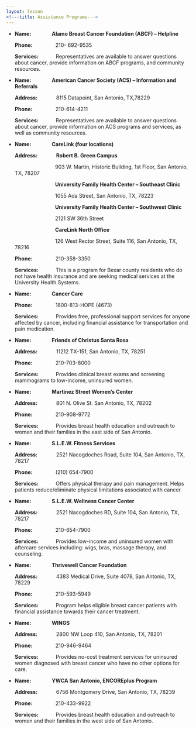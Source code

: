 ```yaml
---
layout: lesson
<!---title: Assistance Programs--->
---
```


*   **Name: &nbsp; &nbsp; &nbsp; &nbsp; &nbsp; &nbsp; &nbsp; &nbsp; Alamo Breast Cancer Foundation (ABCF) – Helpline**

    **Phone:** &nbsp; &nbsp; &nbsp; &nbsp; &nbsp; &nbsp; &nbsp; &nbsp;210- 692-9535

    **Services:** &nbsp; &nbsp; &nbsp; &nbsp; &nbsp; &nbsp;Representatives are available to answer questions about cancer, provide information on ABCF programs, and community resources.


*   **Name: &nbsp; &nbsp; &nbsp; &nbsp; &nbsp; &nbsp; &nbsp; &nbsp; American Cancer Society (ACS) – Information and Referrals**

    **Address:** &nbsp; &nbsp; &nbsp; &nbsp; &nbsp; &nbsp; 8115 Datapoint, San Antonio, TX,78229  

    **Phone:** &nbsp; &nbsp; &nbsp; &nbsp; &nbsp; &nbsp; &nbsp; &nbsp;210-614-4211

    **Services:** &nbsp; &nbsp; &nbsp; &nbsp; &nbsp; &nbsp;Representatives are available to answer questions about cancer, provide information on ACS programs and services, as well as community resources.


*   **Name: &nbsp; &nbsp; &nbsp; &nbsp; &nbsp; &nbsp; &nbsp; &nbsp; CareLink (four locations)**

    **Address:** &nbsp; &nbsp; &nbsp; &nbsp; &nbsp; &nbsp; **Robert B. Green Campus**  

    &nbsp; &nbsp; &nbsp; &nbsp; &nbsp; &nbsp; &nbsp; &nbsp; &nbsp; &nbsp; &nbsp; &nbsp; &nbsp; &nbsp; 903 W. Martin, Historic Building, 1st Floor, San Antonio, TX, 78207


    &nbsp; &nbsp; &nbsp; &nbsp; &nbsp; &nbsp; &nbsp; &nbsp; &nbsp; &nbsp; &nbsp; &nbsp; &nbsp; &nbsp; **University Family Health Center – Southeast Clinic**

    &nbsp; &nbsp; &nbsp; &nbsp; &nbsp; &nbsp; &nbsp; &nbsp; &nbsp; &nbsp; &nbsp; &nbsp; &nbsp; &nbsp; 1055 Ada Street, San Antonio, TX, 78223


    &nbsp; &nbsp; &nbsp; &nbsp; &nbsp; &nbsp; &nbsp; &nbsp; &nbsp; &nbsp; &nbsp; &nbsp; &nbsp; &nbsp; **University Family Health Center – Southwest Clinic**

    &nbsp; &nbsp; &nbsp; &nbsp; &nbsp; &nbsp; &nbsp; &nbsp; &nbsp; &nbsp; &nbsp; &nbsp; &nbsp; &nbsp; 2121 SW 36th Street


    &nbsp; &nbsp; &nbsp; &nbsp; &nbsp; &nbsp; &nbsp; &nbsp; &nbsp; &nbsp; &nbsp; &nbsp; &nbsp; &nbsp; **CareLink North Office**

    &nbsp; &nbsp; &nbsp; &nbsp; &nbsp; &nbsp; &nbsp; &nbsp; &nbsp; &nbsp; &nbsp; &nbsp; &nbsp; &nbsp; 126 West Rector Street, Suite 116, San Antonio, TX, 78216

    **Phone:** &nbsp; &nbsp; &nbsp; &nbsp; &nbsp; &nbsp; &nbsp; &nbsp;210-358-3350

    **Services:** &nbsp; &nbsp; &nbsp; &nbsp; &nbsp; &nbsp;This is a program for Bexar county residents who do not have health insurance and are seeking medical services at the University Health Systems. 


*   **Name: &nbsp; &nbsp; &nbsp; &nbsp; &nbsp; &nbsp; &nbsp; &nbsp; Cancer Care**

    **Phone:** &nbsp; &nbsp; &nbsp; &nbsp; &nbsp; &nbsp; &nbsp; &nbsp;1800-813-HOPE (4673)

    **Services:** &nbsp; &nbsp; &nbsp; &nbsp; &nbsp; &nbsp;Provides free, professional support services for anyone affected by cancer, including financial assistance for transportation and pain medication.


*   **Name: &nbsp; &nbsp; &nbsp; &nbsp; &nbsp; &nbsp; &nbsp; &nbsp; Friends of Christus Santa Rosa**

    **Address:** &nbsp; &nbsp; &nbsp; &nbsp; &nbsp; &nbsp; 11212 TX-151, San Antonio, TX, 78251  

    **Phone:** &nbsp; &nbsp; &nbsp; &nbsp; &nbsp; &nbsp; &nbsp; &nbsp;210-703-8000

    **Services:** &nbsp; &nbsp; &nbsp; &nbsp; &nbsp; &nbsp;Provides clinical breast exams and screening mammograms to low-income, uninsured women. 


*   **Name: &nbsp; &nbsp; &nbsp; &nbsp; &nbsp; &nbsp; &nbsp; &nbsp; Martinez Street Women’s Center**

    **Address:** &nbsp; &nbsp; &nbsp; &nbsp; &nbsp; &nbsp; 801 N. Olive St. San Antonio, TX, 78202  

    **Phone:** &nbsp; &nbsp; &nbsp; &nbsp; &nbsp; &nbsp; &nbsp; &nbsp;210-908-9772

    **Services:** &nbsp; &nbsp; &nbsp; &nbsp; &nbsp; &nbsp;Provides breast health education and outreach to women and their families in the east side of San Antonio. 


*   **Name: &nbsp; &nbsp; &nbsp; &nbsp; &nbsp; &nbsp; &nbsp; &nbsp; S.L.E.W. Fitness Services**

    **Address:** &nbsp; &nbsp; &nbsp; &nbsp; &nbsp; &nbsp; 2521 Nacogdoches Road, Suite 104, San Antonio, TX, 78217  

    **Phone:** &nbsp; &nbsp; &nbsp; &nbsp; &nbsp; &nbsp; &nbsp; &nbsp;(210) 654-7900

    **Services:** &nbsp; &nbsp; &nbsp; &nbsp; &nbsp; &nbsp;Offers physical therapy and pain management. Helps patients reduce/eliminate physical limitations associated with cancer. 


*   **Name: &nbsp; &nbsp; &nbsp; &nbsp; &nbsp; &nbsp; &nbsp; &nbsp; S.L.E.W. Wellness Cancer Center**

    **Address:** &nbsp; &nbsp; &nbsp; &nbsp; &nbsp; &nbsp; 2521 Nacogdoches RD, Suite 104, San Antonio, TX, 78217  

    **Phone:** &nbsp; &nbsp; &nbsp; &nbsp; &nbsp; &nbsp; &nbsp; &nbsp;210-654-7900

    **Services:** &nbsp; &nbsp; &nbsp; &nbsp; &nbsp; &nbsp;Provides low-income and uninsured women with aftercare services including: wigs, bras, massage therapy, and counseling.


*   **Name: &nbsp; &nbsp; &nbsp; &nbsp; &nbsp; &nbsp; &nbsp; &nbsp; Thrivewell Cancer Foundation**

    **Address:** &nbsp; &nbsp; &nbsp; &nbsp; &nbsp; &nbsp; 4383 Medical Drive, Suite 4078, San Antonio, TX, 78229  

    **Phone:** &nbsp; &nbsp; &nbsp; &nbsp; &nbsp; &nbsp; &nbsp; &nbsp;210-593-5949

    **Services:** &nbsp; &nbsp; &nbsp; &nbsp; &nbsp; &nbsp;Program helps eligible breast cancer patients with financial assistance towards their cancer treatment. 


*   **Name: &nbsp; &nbsp; &nbsp; &nbsp; &nbsp; &nbsp; &nbsp; &nbsp; WINGS**

    **Address:** &nbsp; &nbsp; &nbsp; &nbsp; &nbsp; &nbsp; 2800 NW Loop 410, San Antonio, TX, 78201  

    **Phone:** &nbsp; &nbsp; &nbsp; &nbsp; &nbsp; &nbsp; &nbsp; &nbsp;210-946-9464

    **Services:** &nbsp; &nbsp; &nbsp; &nbsp; &nbsp; &nbsp;Provides no-cost treatment services for uninsured women diagnosed with breast cancer who have no other options for care. 


*   **Name: &nbsp; &nbsp; &nbsp; &nbsp; &nbsp; &nbsp; &nbsp; &nbsp; YWCA San Antonio, ENCOREplus Program**

    **Address:** &nbsp; &nbsp; &nbsp; &nbsp; &nbsp; &nbsp; 6756 Montgomery Drive, San Antonio, TX, 78239      

    **Phone:** &nbsp; &nbsp; &nbsp; &nbsp; &nbsp; &nbsp; &nbsp; &nbsp;210-433-9922

    **Services:** &nbsp; &nbsp; &nbsp; &nbsp; &nbsp; &nbsp;Provides breast health education and outreach to women and their families in the west side of San Antonio.
